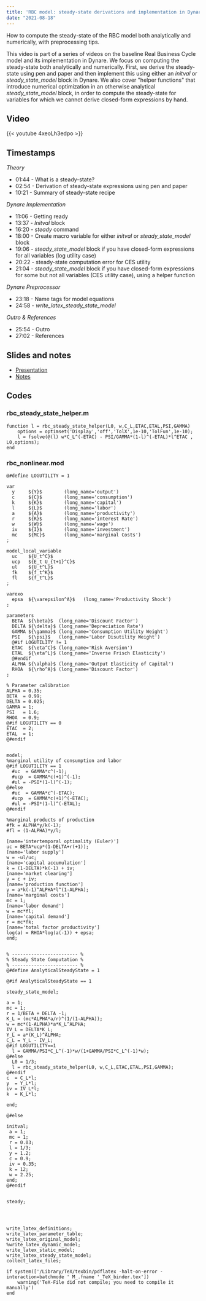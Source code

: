 ```yaml
---
title: 'RBC model: steady-state derivations and implementation in Dynare (with preprocessing tips)'
date: "2021-08-18"
---
```

How to compute the steady-state of the RBC model both analytically and numerically, with preprocessing tips.
<!--more-->
This video is part of a series of videos on the baseline Real Business Cycle model and its implementation in Dynare. We focus on computing the steady-state both analytically and numerically. First, we derive the steady-state using pen and paper and then implement this using either an *initval* or *steady_state_model* block in Dynare. We also cover "helper functions" that introduce numerical optimization in an otherwise analytical *steady_state_model* block, in order to compute the steady-state for variables for which we cannot derive closed-form expressions by hand.

## Video
{{< youtube 4xeoLh3edpo >}}

## Timestamps
*Theory*
- 01:44 - What is a steady-state?
- 02:54 - Derivation of steady-state expressions using pen and paper
- 10:21 - Summary of steady-state recipe

*Dynare Implementation*
- 11:06 - Getting ready
- 13:37 - *Initval* block
- 16:20 - *steady* command
- 18:00 - Create macro variable for either *initval* or *steady_state_model* block
- 19:06 - *steady_state_model* block if you have closed-form expressions for all variables (log utility case)
- 20:22 - steady-state computation error for CES utility
- 21:04 - *steady_state_model* block if you have closed-form expressions for some but not all variables (CES utility case), using a helper function

*Dynare Preprocessor*
- 23:18 - Name tags for model equations
- 24:58 - *write_latex_steady_state_model*

*Outro & References*
- 25:54 - Outro
- 27:02 - References

## Slides and notes
- [Presentation](/files/intro-dsge-dynare/rbc_steady_state_presentation.pdf)
- [Notes](/files/intro-dsge-dynare/rbc_steady_state_notes.pdf)

## Codes

### rbc_steady_state_helper.m
```
function l = rbc_steady_state_helper(L0, w,C_L,ETAC,ETAL,PSI,GAMMA)
    options = optimset('Display','off','TolX',1e-10,'TolFun',1e-10);
    l = fsolve(@(l) w*C_L^(-ETAC) - PSI/GAMMA*(1-l)^(-ETAL)*l^ETAC , L0,options);
end
```

### rbc_nonlinear.mod
```
@#define LOGUTILITY = 1

var
  y     ${Y}$        (long_name='output')
  c     ${C}$        (long_name='consumption')
  k     ${K}$        (long_name='capital')
  l     ${L}$        (long_name='labor')
  a     ${A}$        (long_name='productivity')
  r     ${R}$        (long_name='interest Rate')
  w     ${W}$        (long_name='wage')
  iv    ${I}$        (long_name='investment')
  mc    ${MC}$       (long_name='marginal Costs')
;

model_local_variable
  uc    ${U_t^C}$
  ucp   ${E_t U_{t+1}^C}$
  ul    ${U_t^L}$
  fk    ${f_t^K}$
  fl    ${f_t^L}$
;

varexo
  epsa  ${\varepsilon^A}$   (long_name='Productivity Shock')
;

parameters
  BETA  ${\beta}$  (long_name='Discount Factor')
  DELTA ${\delta}$ (long_name='Depreciation Rate')
  GAMMA ${\gamma}$ (long_name='Consumption Utility Weight')
  PSI   ${\psi}$   (long_name='Labor Disutility Weight')
  @#if LOGUTILITY != 1
  ETAC  ${\eta^C}$ (long_name='Risk Aversion')
  ETAL  ${\eta^L}$ (long_name='Inverse Frisch Elasticity')
  @#endif
  ALPHA ${\alpha}$ (long_name='Output Elasticity of Capital')
  RHOA  ${\rho^A}$ (long_name='Discount Factor')
;

% Parameter calibration
ALPHA = 0.35;
BETA  = 0.99;
DELTA = 0.025;
GAMMA = 1;
PSI   = 1.6;
RHOA  = 0.9;
@#if LOGUTILITY == 0
ETAC  = 2;
ETAL  = 1;
@#endif


model;
%marginal utility of consumption and labor
@#if LOGUTILITY == 1
  #uc  = GAMMA*c^(-1);
  #ucp  = GAMMA*c(+1)^(-1);
  #ul = -PSI*(1-l)^(-1);
@#else
  #uc  = GAMMA*c^(-ETAC);
  #ucp  = GAMMA*c(+1)^(-ETAC);
  #ul = -PSI*(1-l)^(-ETAL);
@#endif

%marginal products of production
#fk = ALPHA*y/k(-1);
#fl = (1-ALPHA)*y/l;

[name='intertemporal optimality (Euler)']
uc = BETA*ucp*(1-DELTA+r(+1));
[name='labor supply']
w = -ul/uc;
[name='capital accumulation']
k = (1-DELTA)*k(-1) + iv;
[name='market clearing']
y = c + iv;
[name='production function']
y = a*k(-1)^ALPHA*l^(1-ALPHA);
[name='marginal costs']
mc = 1;
[name='labor demand']
w = mc*fl;
[name='capital demand']
r = mc*fk;
[name='total factor productivity']
log(a) = RHOA*log(a(-1)) + epsa;
end;


% ------------------------ %
% Steady State Computation %
% ------------------------ %
@#define AnalyticalSteadyState = 1

@#if AnalyticalSteadyState == 1

steady_state_model;

a = 1;
mc = 1;
r = 1/BETA + DELTA -1;
K_L = (mc*ALPHA*a/r)^(1/(1-ALPHA));
w = mc*(1-ALPHA)*a*K_L^ALPHA;
IV_L = DELTA*K_L;
Y_L = a*(K_L)^ALPHA;
C_L = Y_L - IV_L;
@#if LOGUTILITY==1
  l = GAMMA/PSI*C_L^(-1)*w/(1+GAMMA/PSI*C_L^(-1)*w);
@#else
  L0 = 1/3;
  l = rbc_steady_state_helper(L0, w,C_L,ETAC,ETAL,PSI,GAMMA);
@#endif
c  = C_L*l;
y  = Y_L*l;
iv = IV_L*l;
k  = K_L*l;

end;

@#else

initval;
 a = 1;
 mc = 1;
 r = 0.03;
 l = 1/3;
 y = 1.2;
 c = 0.9;
 iv = 0.35;
 k = 12;
 w = 2.25;
end;
@#endif


steady;




write_latex_definitions;
write_latex_parameter_table;
write_latex_original_model;
%write_latex_dynamic_model;
write_latex_static_model;
write_latex_steady_state_model;
collect_latex_files;

if system(['/Library/TeX/texbin/pdflatex -halt-on-error -interaction=batchmode ' M_.fname '_TeX_binder.tex'])
    warning('TeX-File did not compile; you need to compile it manually')
end
```